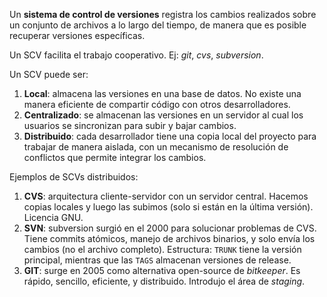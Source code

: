 Un **sistema de control de versiones** registra los cambios realizados sobre un conjunto de archivos a lo largo del tiempo, de manera que es posible recuperar versiones específicas.

Un SCV facilita el trabajo cooperativo. Ej: _git_, _cvs_, _subversion_.

Un SCV puede ser:

1. **Local**: almacena las versiones en una base de datos. No existe una manera eficiente de compartir código con otros desarrolladores.
2. **Centralizado**: se almacenan las versiones en un servidor al cual los usuarios se sincronizan para subir y bajar cambios.
3. **Distribuido**: cada desarrollador tiene una copia local del proyecto para trabajar de manera aislada, con un mecanismo de resolución de conflictos que permite integrar los cambios.

Ejemplos de SCVs distribuidos:

1. **CVS**: arquitectura cliente-servidor con un servidor central. Hacemos copias locales y luego las subimos (solo si están en la última versión). Licencia GNU.
2. **SVN**: subversion surgió en el 2000 para solucionar problemas de CVS. Tiene commits atómicos, manejo de archivos binarios, y solo envía los cambios (no el archivo completo). Estructura: `TRUNK` tiene la versión principal, mientras que las `TAGS` almacenan versiones de release.
3. **GIT**: surge en 2005 como alternativa open-source de _bitkeeper_. Es rápido, sencillo, eficiente, y distribuido. Introdujo el área de _staging_.
